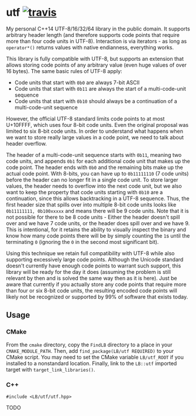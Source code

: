 utf [![travis](https://travis-ci.org/LB--/utf.svg?branch=0)](https://travis-ci.org/LB--/utf)
===

My personal C++14 UTF-8/16/32/64 library in the public domain.
It supports arbitrary header length (and therefore supports code points that require more than four code units in UTF-8).
Interaction is via iterators - as long as `operator*()` returns values with native endianness, everything works.

This library is fully compatible with UTF-8, but supports an extension that allows storing code points of any arbitrary value (even huge values of over 16 bytes).
The same basic rules of UTF-8 apply:
* Code units that start with `0b0` are always 7-bit ASCII
* Code units that start with `0b11` are always the start of a multi-code-unit sequence
* Code units that start with `0b10` should always be a continuation of a multi-code-unit sequence

However, the official UTF-8 standard limits code points to at most U+10FFFF, which uses four 8-bit code units.
Even the original proposal was limited to six 8-bit code units.
In order to understand what happens when we want to store really large values in a code point, we need to talk about header overflow.

The header of a multi-code-unit sequence starts with `0b11`, meaning two code units, and appends `0b1` for each additional code unit that makes up the code point.
The header ends with `0b0` and the remaining bits make up the actual code point.
With 8-bits, you can have up to `0b11111110` (7 code units) before the header can no longer fit in a single code unit.
To store larger values, the header needs to overflow into the next code unit, but we also want to keep the property that code units starting with `0b10` are a continuation, since this allows backtracking in a UTF-8 sequence.
Thus, the first header size that spills over into multiple 8-bit code units looks like `0b11111111, 0b100xxxxx` and means there will be 9 code units.
Note that it is not possible for there to be 8 code units - Either the header doesn't spill over and we have 7 code units, or the header does spill over and we have 9.
This is intentional, for it retains the ability to visually inspect the binary and know how many code points there will be by simply counting the `1`s until the terminating `0` (ignoring the `0` in the second most significant bit).

Using this technique we retain full compatibility with UTF-8 while also supporting excessively large code points.
Although the Unicode standard doesn't currently have enough code points to warrant such support, this library will be ready for the day it does (assuming the problem is still relevant by then and is solved the same way then as it is here).
Just be aware that currently if you actually store any code points that require more than four or six 8-bit code units, the resulting encoded code points will likely not be recognized or supported by 99% of software that exists today. 

## Usage
### CMake
From the `cmake` directory, copy the `FindLB` directory to a place in your `CMAKE_MODULE_PATH`.
Then, add `find_package(LB/utf REQUIRED)` to your CMake script.
You may need to set the CMake variable `LB/utf_ROOT` if you installed to a nonstandard location.
Finally, link to the `LB::utf` imported target with `target_link_libraries()`.

### C++
`#include <LB/utf/utf.hpp>`

TODO

